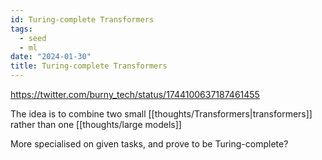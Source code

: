 ```yaml
---
id: Turing-complete Transformers
tags:
  - seed
  - ml
date: "2024-01-30"
title: Turing-complete Transformers
---
```


https://twitter.com/burny_tech/status/1744100637187461455

The idea is to combine two small [[thoughts/Transformers|transformers]] rather than one [[thoughts/large models]]

More specialised on given tasks, and prove to be Turing-complete?
